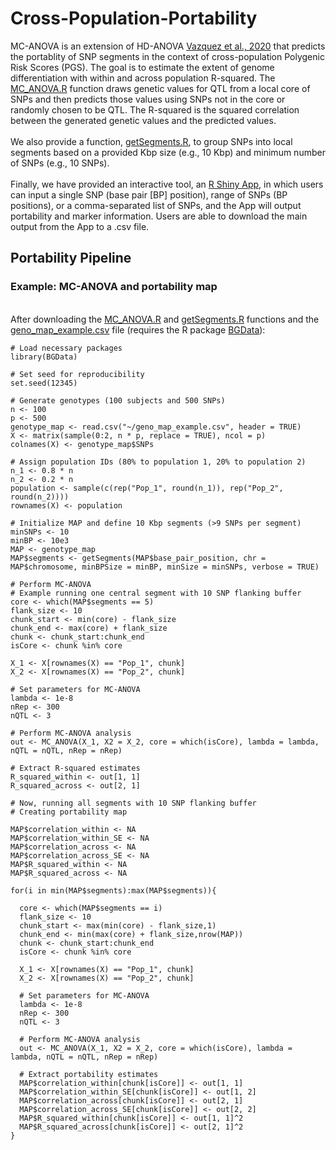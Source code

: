 # Cross-Population-Portability

MC-ANOVA is an extension of HD-ANOVA [Vazquez et al., 2020](https://pubmed.ncbi.nlm.nih.gov/33315963/) that predicts the portablity of SNP segments in the context of cross-population Polygenic Risk Scores (PGS). The goal is to estimate the extent of genome differentiation with within and across population R-squared. The [MC_ANOVA.R](https://github.com/lupiA/Cross-Population-Portability/blob/main/MC-ANOVA.R) function draws genetic values for QTL from a local core of SNPs and then predicts those values using SNPs not in the core or randomly chosen to be QTL. The R-squared is the squared correlation between the generated genetic values and the predicted values.
\
\
We also provide a function, [getSegments.R](https://github.com/lupiA/Cross-Population-Portability/blob/main/getSegments.R), to group SNPs into local segments based on a provided Kbp size (e.g., 10 Kbp) and minimum number of SNPs (e.g., 10 SNPs).
\
\
Finally, we have provided an interactive tool, an [R Shiny App](https://github.com/lupiA/Cross-Population-Portability/blob/main/R-shiny-app), in which users can input a single SNP (base pair [BP] position), range of SNPs (BP positions), or a comma-separated list of SNPs, and the App will output portability and marker information. Users are able to download the main output from the App to a .csv file.

## Portability Pipeline

### Example: MC-ANOVA and portability map
\
After downloading the [MC_ANOVA.R](https://github.com/lupiA/Cross-Population-Portability/blob/main/MC-ANOVA.R) and [getSegments.R](https://github.com/lupiA/Cross-Population-Portability/blob/main/getSegments.R) functions and the [geno_map_example.csv](https://github.com/lupiA/Cross-Population-Portability/blob/main/geno_map_example.csv) file (requires the R package [BGData](https://github.com/QuantGen/BGData/tree/master)):

```
# Load necessary packages
library(BGData)

# Set seed for reproducibility
set.seed(12345)

# Generate genotypes (100 subjects and 500 SNPs)
n <- 100
p <- 500
genotype_map <- read.csv("~/geno_map_example.csv", header = TRUE)
X <- matrix(sample(0:2, n * p, replace = TRUE), ncol = p)
colnames(X) <- genotype_map$SNPs

# Assign population IDs (80% to population 1, 20% to population 2)
n_1 <- 0.8 * n
n_2 <- 0.2 * n
population <- sample(c(rep("Pop_1", round(n_1)), rep("Pop_2", round(n_2))))
rownames(X) <- population

# Initialize MAP and define 10 Kbp segments (>9 SNPs per segment)
minSNPs <- 10
minBP <- 10e3
MAP <- genotype_map
MAP$segments <- getSegments(MAP$base_pair_position, chr = MAP$chromosome, minBPSize = minBP, minSize = minSNPs, verbose = TRUE)

# Perform MC-ANOVA
# Example running one central segment with 10 SNP flanking buffer
core <- which(MAP$segments == 5)
flank_size <- 10
chunk_start <- min(core) - flank_size
chunk_end <- max(core) + flank_size
chunk <- chunk_start:chunk_end
isCore <- chunk %in% core

X_1 <- X[rownames(X) == "Pop_1", chunk]
X_2 <- X[rownames(X) == "Pop_2", chunk]

# Set parameters for MC-ANOVA
lambda <- 1e-8
nRep <- 300
nQTL <- 3

# Perform MC-ANOVA analysis
out <- MC_ANOVA(X_1, X2 = X_2, core = which(isCore), lambda = lambda, nQTL = nQTL, nRep = nRep)

# Extract R-squared estimates
R_squared_within <- out[1, 1]
R_squared_across <- out[2, 1]

# Now, running all segments with 10 SNP flanking buffer
# Creating portability map

MAP$correlation_within <- NA
MAP$correlation_within_SE <- NA
MAP$correlation_across <- NA
MAP$correlation_across_SE <- NA
MAP$R_squared_within <- NA
MAP$R_squared_across <- NA

for(i in min(MAP$segments):max(MAP$segments)){

  core <- which(MAP$segments == i)
  flank_size <- 10
  chunk_start <- max(min(core) - flank_size,1)
  chunk_end <- min(max(core) + flank_size,nrow(MAP))
  chunk <- chunk_start:chunk_end
  isCore <- chunk %in% core
  
  X_1 <- X[rownames(X) == "Pop_1", chunk]
  X_2 <- X[rownames(X) == "Pop_2", chunk]
  
  # Set parameters for MC-ANOVA
  lambda <- 1e-8
  nRep <- 300
  nQTL <- 3
  
  # Perform MC-ANOVA analysis
  out <- MC_ANOVA(X_1, X2 = X_2, core = which(isCore), lambda = lambda, nQTL = nQTL, nRep = nRep)
  
  # Extract portability estimates
  MAP$correlation_within[chunk[isCore]] <- out[1, 1]
  MAP$correlation_within_SE[chunk[isCore]] <- out[1, 2]
  MAP$correlation_across[chunk[isCore]] <- out[2, 1]
  MAP$correlation_across_SE[chunk[isCore]] <- out[2, 2]
  MAP$R_squared_within[chunk[isCore]] <- out[1, 1]^2
  MAP$R_squared_across[chunk[isCore]] <- out[2, 1]^2
}

```

